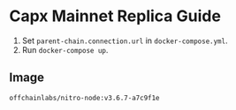 # Capx Mainnet Replica Guide

1. Set `parent-chain.connection.url` in `docker-compose.yml`.
2. Run `docker-compose up`.

## Image
`offchainlabs/nitro-node:v3.6.7-a7c9f1e`
